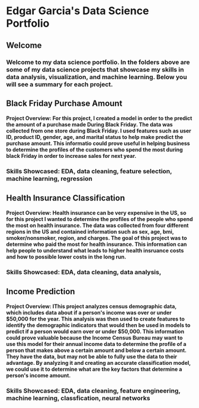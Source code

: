 # Edgar Garcia's Data Science Portfolio

## Welcome

### Welcome to my data science portfolio. In the folders above are some of my data science projects that showcase my skills in data analysis, visualization, and machine learning. Below you will see a summary for each project.

## Black Friday Purchase Amount
#### Project Overview: For this project, I created a model in order to the predict the amount of a purchase made During Black Friday. The data was collected from one store during Black Friday. I used features such as user ID, product ID, gender, age, and marital status to help make predict the purchase amount. This informatio could prove useful in helping business to determine the profiles of the customers who spend the most during black Friday in order to increase sales for next year.

### Skills Showcased: EDA, data cleaning, feature selection, machine learning, regression

## Health Insurance Classification
#### Project Overview: Health insurance can be very expensive in the US, so for this project I wanted to determine the profiles of the people who spend the most on health insurance. The data was collected from four different regions in the US and contained information such as sex, age, bmi, smoker/nonsmoker, region, and charges. The goal of this project was to determine who paid the most for health insurance. This information can help people to understand what leads to higher health insruance costs and how to possible lower costs in the long run.

### Skills Showcased: EDA, data cleaning, data analysis, 

## Income Prediction
#### Project Overview: IThis project analyzes census demographic data, which includes data about if a person's income was over or under $50,000 for the year. This analysis was then used to create features to identify the demographic indicators that would then be used in models to predict if a person would earn over or under $50,000. This information could prove valuable because the Income Census Bureau may want to use this model for their annual income data to determine the profile of a person that makes above a certain amount and below a certain amount. They have the data, but may not be able to fully use the data to their advantage. By analyzing it and creating an accurate classification model, we could use it to determine what are the key factors that determine a person's income amount.

### Skills Showcased: EDA, data cleaning, feature engineering, machine learning, classfication, neural networks

